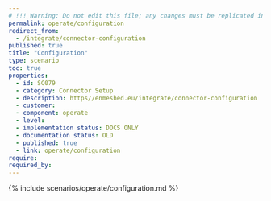 ```yaml
---
# !!! Warning: Do not edit this file; any changes must be replicated in Excel !!!
permalink: operate/configuration
redirect_from:
  - /integrate/connector-configuration
published: true
title: "Configuration"
type: scenario
toc: true
properties:
  - id: SC079
  - category: Connector Setup
  - description: https//enmeshed.eu/integrate/connector-configuration
  - customer:
  - component: operate
  - level:
  - implementation status: DOCS ONLY
  - documentation status: OLD
  - published: true
  - link: operate/configuration
require:
required_by:
---
```


{% include scenarios/operate/configuration.md %}
